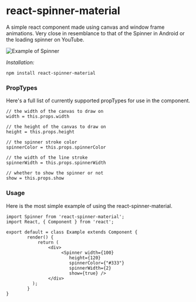 # react-spinner-material
A simple react component made using canvas and window frame animations. Very close in resemblance to that of the Spinner in Android or the loading spinner on YouTube.

![Example of Spinner](https://raw.githubusercontent.com/icarus-sullivan/react-spinner-material/master/example.gif)

_Installation:_
```
npm install react-spinner-material
```


### PropTypes
Here's a full list of currently supported propTypes for use in the component.
```
// the width of the canvas to draw on
width = this.props.width

// the height of the canvas to draw on
height = this.props.height

// the spinner stroke color
spinnerColor = this.props.spinnerColor

// the width of the line stroke
spinnerWidth = this.props.spinnerWidth

// whether to show the spinner or not
show = this.props.show
```

### Usage
Here is the most simple example of using the react-spinner-material.

```
import Spinner from 'react-spinner-material';
import React, { Component } from 'react';

export default = class Example extends Component {
		render() {
			return (
			    <div>
				     <Spinner width={100}
					    height={120}
						spinnerColor={"#333"}
						spinnerWidth={2}
						show={true} />
			    </div>
		  );
		}
}
```
